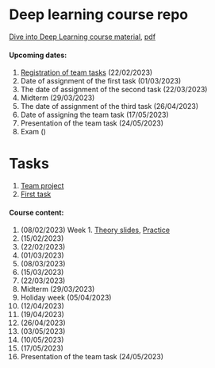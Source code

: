 # Deep learning course repo

[Dive into Deep Learning course material](https://d2l.ai/), [pdf](https://d2l.ai/d2l-en.pdf)

#### Upcoming dates:
1. [Registration of team tasks](./team-projects.md) (22/02/2023)
2. Date of assignment of the first task (01/03/2023)
3. The date of assignment of the second task (22/03/2023)
4. Midterm (29/03/2023)
5. The date of assignment of the third task (26/04/2023)
6. Date of assigning the team task (17/05/2023)
7. Presentation of the team task (24/05/2023)
8. Exam ()

# Tasks
1. [Team project](./team-projects.md)
2. [First task](./1-task.md)

#### Course content:
1. (08/02/2023) Week 1. [Theory slides](http://www.mif.vu.lt/~linp/dl/01-teo.pdf), [Practice](./01-week.md)
2. (15/02/2023)
3. (22/02/2023)
4. (01/03/2023)
5. (08/03/2023)
6. (15/03/2023)
7. (22/03/2023)
8. Midterm (29/03/2023)
9. Holiday week (05/04/2023)
10. (12/04/2023)
11. (19/04/2023)
12. (26/04/2023)
13. (03/05/2023)
14. (10/05/2023)
15. (17/05/2023)
16. Presentation of the team task (24/05/2023)
